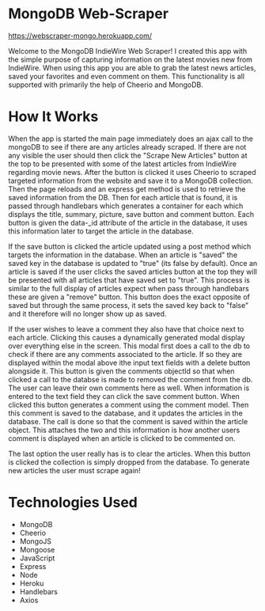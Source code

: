 # MongoDB Web-Scraper

https://webscraper-mongo.herokuapp.com/

Welcome to the MongoDB IndieWire Web Scraper! I created this app with the simple purpose of capturing information on the latest movies new from IndieWire. When using this app you are able to grab the latest news articles, saved your favorites and even comment on them. This functionality is all supported with primarily the help of Cheerio and MongoDB.

# How It Works

When the app is started the main page immediately does an ajax call to the mongoDB to see if there are any articles already scraped. If there are not any visible the user should then click the "Scrape New Articles" button at the top to be presented with some of the latest articles from IndieWire regarding movie news. After the button is clicked it uses Cheerio to scraped targeted information from the website and save it to a MongoDB collection. Then the page reloads and an express get method is used to retrieve the saved information from the DB. Then for each article that is found, it is passed through handlebars which generates a container for each which displays the title, summary, picture, save button and comment button. Each button is given the data-_id attribute of the article in the database, it uses this information later to target the article in the database.

If the save button is clicked the article updated using a post method which targets the information in the database. When an article is "saved" the saved key in the database is updated to "true" (its false by default). Once an article is saved if the user clicks the saved articles button at the top they will be presented with all articles that have saved set to "true". This process is similar to the full display of articles expect when pass through handlebars these are given a "remove" button. This button does the exact opposite of saved but through the same process, it sets the saved key back to "false" and it therefore will no longer show up as saved.

If the user wishes to leave a comment they also have that choice next to each article. Clicking this causes a dynamically generated modal display over everything else in the screen. This modal first does a call to the db to check if there are any comments associated to the article. If so they are displayed within the modal above ithe input text fields with a delete button alongside it. This button is given the comments objectId so that when clicked a call to the databse is made to removed the comment from the db. The user can leave their own comments here as well. When information is entered to the text field they can click the save comment button. When clicked this button generates a comment using the comment model. Then this comment is saved to the database, and it updates the articles in the database. The call is done so that the comment is saved within the article object. This attaches the two and this information is how another users comment is displayed when an article is clicked to be commented on.

The last option the user really has is to clear the articles. When this button is clicked the collection is simply dropped from the database. To generate new articles the user must scrape again!

# Technologies Used


- MongoDB
- Cheerio
- MongoJS
- Mongoose
- JavaScript
- Express
- Node
- Heroku
- Handlebars
- Axios


